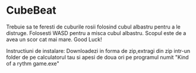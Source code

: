 # CubeBeat
Trebuie sa te feresti de cuburile rosii folosind cubul albastru pentru a le distruge.
Folosesti WASD pentru a misca cubul albastru.
Scopul este de a avea un scor cat mai mare.
Good Luck!

Instructiuni de instalare:
Downloadezi in forma de zip,extragi din zip intr-un folder de pe calculatorul tau si apesi de doua ori pe programul numit "Kind of a rythm game.exe"
